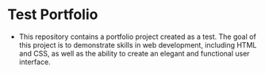 # Test Portfolio

- This repository contains a portfolio project created as a test. The goal of this project is to demonstrate skills in web development, including HTML and CSS, as well as the ability to create an elegant and functional user interface.